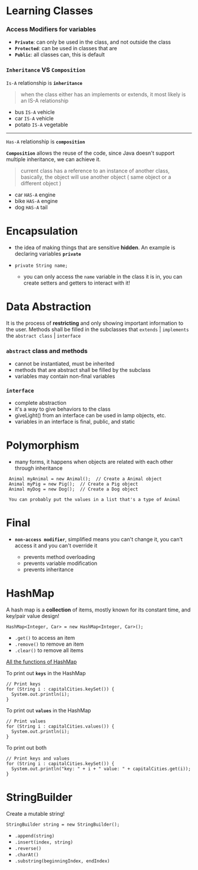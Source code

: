 # Learning Classes

### Access Modifiers for variables

- **`Private`**: can only be used in the class, and not outside the class
- **`Protected`**: can be used in classes that are 
- **`Public`**: all classes can, this is default

### `Inheritance` VS `Composition`

`Is-A` relationship is **`inheritance`**

> when the class either has an implements or extends, it most likely is an IS-A relationship

- bus `IS-A` vehicle
- car `IS-A` vehicle
- potato `IS-A` vegetable

---

`Has-A` relationship is **`composition`** <br>

**`Composition`** allows the reuse of the code, since Java doesn't support multiple inheritance, we can achieve it.

> current class has a reference to an instance of another class, basically, the object will use another object ( same object or a different object )

- car `HAS-A` engine
- bike `HAS-A` engine
- dog `HAS-A` tail

# Encapsulation

- the idea of making things that are sensitive **hidden**. An example is declaring variables **`private`**

- `private String name;`
  - you can only access the `name` variable in the class it is in, you can create setters and getters to interact with it!

# Data Abstraction

It is the process of **restricting** and only showing important information to the user. Methods shall be filled in the subclasses that `extends` | `implements` the `abstract class` | `interface`

### `abstract` class and methods

- cannot be instantiated, must be inherited
- methods that are abstract shall be filled by the subclass
- variables may contain non-final variables

### `interface`

- complete abstraction
- it's a way to give behaviors to the class
- giveLight() from an interface can be used in lamp objects, etc.
- variables in an interface is final, public, and static

# Polymorphism

- many forms, it happens when objects are related with each other through inheritance

```
 Animal myAnimal = new Animal();  // Create a Animal object
 Animal myPig = new Pig();  // Create a Pig object
 Animal myDog = new Dog();  // Create a Dog object
 
 You can probably put the values in a list that's a type of Animal
```

# Final 

- **`non-access modifier`**, simplified means you can't change it, you can't access it and you can't override it
  
    - prevents method overloading
    - prevents variable modification
    - prevents inheritance

# HashMap

A hash map is a **collection** of items, mostly known for its constant time, and key/pair value design!

```
HashMap<Integer, Car> = new HashMap<Integer, Car>();
```
- `.get()` to access an item
- `.remove()` to remove an item
- `.clear()` to remove all items

[All the functions of HashMap](https://docs.oracle.com/javase/8/docs/api/java/util/HashMap.html)

To print out **`keys`** in the HashMap
```
// Print keys
for (String i : capitalCities.keySet()) {
  System.out.println(i);
}
```

To print out **`values`** in the HashMap
```
// Print values
for (String i : capitalCities.values()) {
  System.out.println(i);
}
```

To print out both
```
// Print keys and values
for (String i : capitalCities.keySet()) {
  System.out.println("key: " + i + " value: " + capitalCities.get(i));
}
```

# StringBuilder

Create a mutable string!
```
StringBuilder string = new StringBuilder();
```
- `.append(string)`
- `.insert(index, string)`
- `.reverse()`
- `.charAt()`
- `.substring(beginningIndex, endIndex)`